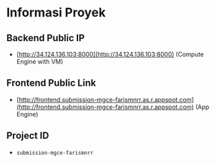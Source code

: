 # Informasi Proyek

## Backend Public IP
- [http://34.124.136.103:8000](http://34.124.136.103:8000) (Compute Engine with VM)

## Frontend Public Link
- [http://frontend.submission-mgce-farismnrr.as.r.appspot.com](http://frontend.submission-mgce-farismnrr.as.r.appspot.com) (App Engine)

## Project ID
- `submission-mgce-farismnrr`
